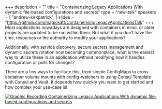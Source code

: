 +++
description = ""
title = "Containerizing Legacy Applications With dynamic file-based configurations and secrets"
type = "new-talk"
speakers = [
        "andrew-kirkpatrick",
]
slides = "https://github.com/magickatt/ContainerisingLegacyApplicationsTalk"
+++
Most applications nowadays are designed with containers in mind, or older projects are updated to be run within them. But what if you don’t have the time, resources or the authority to modify your applications?

Additionally, with service discovery, secure secrets management and dynamic secrets rotation now becoming commonplace, what is the easiest way to utilize these in an application without modifying how it handles configuration or polls for changes?

There are a few ways to facilitate this, from simple ConfigMaps to cross-container volume mounts with config-watchers to using Consul Template with Consul and Vault. It depends how quickly you want to get started and how complex your use-case is!

<a href="https://assets.devopsdays.org/events/2019/toronto/AndrewKirkpatrick_LegacyAppConf_Lg.jpg" target="_blank"><img src="https://assets.devopsdays.org/events/2019/toronto/AndrewKirkpatrick_LegacyAppConf.png" alt="Graphic Recording Containerizing Legacy Applications With dynamic file-based configurations and secrets" /></a>